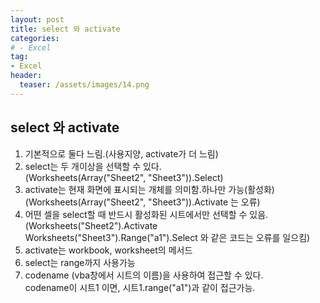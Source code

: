 ```yaml
---
layout: post
title: select 와 activate
categories:
# - Excel
tag:
- Excel
header:
  teaser: /assets/images/14.png
---
```

## select 와 activate
<ol>
<li>기본적으로 둘다 느림.(사용지양, activate가 더 느림)</li>
<li>select는 두 개이상을 선택할 수 있다.<br />
(Worksheets(Array("Sheet2", "Sheet3")).Select)</li>
<li>activate는 현재 화면에 표시되는 개체를 의미함.하나만 가능(활성화)<br />
(Worksheets(Array("Sheet2", "Sheet3")).Activate 는 오류)</li>
<li>어떤 셀을 select할 때 반드시 활성화된 시트에서만 선택할 수 있음.<br />
(Worksheets("Sheet2").Activate<br />
Worksheets("Sheet3").Range("a1").Select 와 같은 코드는 오류를 일으킴)</li>
<li>activate는 workbook, worksheet의 메서드</li>
<li>select는 range까지 사용가능</li>
<li>codename (vba창에서 시트의 이름)을 사용하여 접근할 수 있다.<br />
codename이 시트1 이면, 시트1.range("a1")과 같이 접근가능.</li>
</ol>
